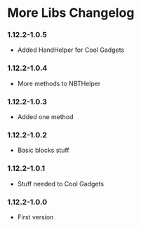 # More Libs Changelog

### 1.12.2-1.0.5
- Added HandHelper for Cool Gadgets

### 1.12.2-1.0.4
- More methods to NBTHelper

### 1.12.2-1.0.3
- Added one method

### 1.12.2-1.0.2
- Basic blocks stuff

### 1.12.2-1.0.1
- Stuff needed to Cool Gadgets

### 1.12.2-1.0.0
- First version